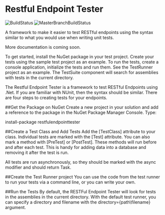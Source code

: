 # Restful Endpoint Tester

![BuildStatus](https://ci.appveyor.com/api/projects/status/ptvr7vxd0svxdgya?svg=true) ![MasterBranchBuildStatus](https://ci.appveyor.com/api/projects/status/ptvr7vxd0svxdgya/branch/master?svg=true)

A framework to make it easier to test RESTful endpoints using the syntax similar to what you would use when writing unit tests.

More documentation is coming soon.

To get started, install the NuGet package in your test project.  Create your tests using the sample test project as an example.  To run the tests, create a console application, initialize the tests and run them.  See the TestRunner project as an example.  The TestSuite component will search for assemblies with tests in the current directory.

The Restful Endpoint Tester is a framework to test RESTful Endpoints using .Net.  If you are familiar with NUnit, then the syntax should be similar.  There are four steps to creating tests for your endpoints.

##Get the Package on NuGet
Create a new project in your solution and add a reference to the package in the NuGet Package Manager Console.  Type:

install-package restfulendpointtester

##Create a Test Class and Add Tests
Add the [TestClass] attribute to your class.  Individual tests are marked with the [Test] attribute.  You can also mark a method with [PreTest] or [PostTest].  These methods will run before and after each test.  This is handy for adding data into a database and removing it after the test is run.

All tests are run asynchronously, so they should be marked with the async modifier and should return Task.

##Create the Test Runner project
You can use the code from the test runner to run your tests via a command line, or you can write your own.

##Run the Tests
By default, the RESTFul Endpoint Tester will look for tests in the assemblies in the current directory.  With the default test runner, you can specify a directory and filename with the directory={path\filename} argument.
